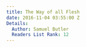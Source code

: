 ```yaml
---
title: The Way of all Flesh
date: 2016-11-04 03:55:00 Z
Details:
  Author: Samuel Butler
  Readers List Rank: 12
---
```


